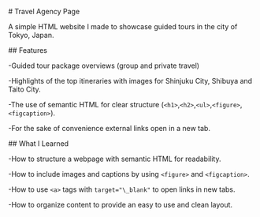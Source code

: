 \# Travel Agency Page



A simple HTML website I made to showcase guided tours in the city of Tokyo, Japan.



\## Features

-Guided tour package overviews (group and private travel)

-Highlights of the top itineraries with images for Shinjuku City, Shibuya and Taito City.

-The use of semantic HTML for clear structure (`<h1>`,`<h2>`,`<ul>`,`<figure>`,`<figcaption>`).

-For the sake of convenience external links open in a new tab. 



\## What I Learned

-How to structure a webpage with semantic HTML for readability.

-How to include images and captions by using `<figure>` and `<figcaption>`.

-How to use `<a>` tags with `target="\_blank"` to open links in new tabs.

-How to organize content to provide an easy to use and clean layout.

